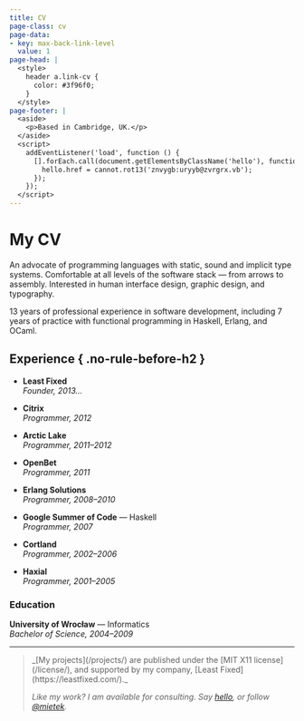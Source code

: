 ```yaml
---
title: CV
page-class: cv
page-data:
- key: max-back-link-level
  value: 1
page-head: |
  <style>
    header a.link-cv {
      color: #3f96f0;
    }
  </style>
page-footer: |
  <aside>
    <p>Based in Cambridge, UK.</p>
  </aside>
  <script>
    addEventListener('load', function () {
      [].forEach.call(document.getElementsByClassName('hello'), function (hello) {
        hello.href = cannot.rot13('znvygb:uryyb@zvrgrx.vb');
      });
    });
  </script>
---
```



My CV
=====

An advocate of programming languages with static, sound and implicit type systems.  Comfortable at all levels of the software stack — from arrows to assembly.  Interested in human interface design, graphic design, and typography.

13 years of professional experience in software development, including 7 years of practice with functional programming in Haskell, Erlang, and OCaml.


Experience { .no-rule-before-h2 }
----------

- **Least Fixed**\
  _Founder, 2013…_

- **Citrix**\
  _Programmer, 2012_

- **Arctic Lake**\
  _Programmer, 2011–2012_

- **OpenBet**\
  _Programmer, 2011_

- **Erlang Solutions**\
  _Programmer, 2008–2010_

- **Google Summer of Code** — Haskell\
  _Programmer, 2007_

- **Cortland**\
  _Programmer, 2002–2006_

- **Haxial**\
  _Programmer, 2001–2005_


### Education

**University of Wrocław** — Informatics\
_Bachelor of Science, 2004–2009_


---

<div class="aside-like">
<a class="face mietek" href="https://mietek.io/"></a>
<blockquote>_[My projects](/projects/) are published under the [MIT X11 license](/license/), and supported by my company, [Least Fixed](https://leastfixed.com/)._

_Like my work?  I am available for consulting.  Say <a class="hello" href="">hello</a>, or follow <a href="https://twitter.com/mietek">@mietek</a>._
</blockquote>
</div>
